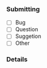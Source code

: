 ### Submitting
<!-- Select from following by placing `x` between braces like: [x] -->
- [ ] Bug
- [ ] Question
- [ ] Suggetion
- [ ] Other

### Details
<!-- 
#### Please include following details if you have any issues
1. What version of ClusterWS do you use (you can find it in package.json)
2. The operating system you are running on.
3. Describe the problem as clear as possible.
#### We will reply as soon as we can. Have a good time. 
-->